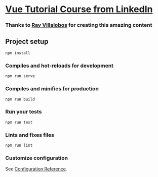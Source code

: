 # [Vue Tutorial Course from LinkedIn](https://www.linkedin.com/learning/vue-js-essential-training-2?contextUrn=urn%3Ali%3AlyndaLearningPath%3A5d94ce0a498e93731fbb8711&u=57692769)

### Thanks to [Ray Villalobos](https://github.com/planetoftheweb/) for creating this amazing content

## Project setup

```
npm install
```

### Compiles and hot-reloads for development

```
npm run serve
```

### Compiles and minifies for production

```
npm run build
```

### Run your tests

```
npm run test
```

### Lints and fixes files

```
npm run lint
```

### Customize configuration

See [Configuration Reference](https://cli.vuejs.org/config/).
